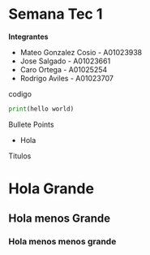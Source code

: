 # Semana Tec 1
**Integrantes** 
- Mateo Gonzalez Cosio - A01023938
- Jose Salgado - A01023661
- Caro Ortega - A01025254
- Rodrigo Aviles - A01023707

codigo 
```python
print(hello world)
```
Bullete Points
* Hola

Titulos
# Hola Grande
## Hola menos Grande
### Hola menos menos grande
